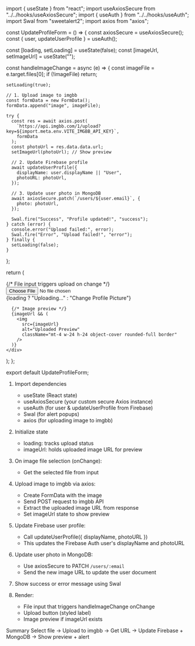 import { useState } from "react";
import useAxiosSecure from "../../hooks/useAxiosSecure";
import { useAuth } from "../../hooks/useAuth";
import Swal from "sweetalert2";
import axios from "axios";

const UpdateProfileForm = () => {
  const axiosSecure = useAxiosSecure();
  const { user, updateUserProfile } = useAuth();

  const [loading, setLoading] = useState(false);
  const [imageUrl, setImageUrl] = useState("");

  const handleImageChange = async (e) => {
    const imageFile = e.target.files[0];
    if (!imageFile) return;

    setLoading(true);

    // 1. Upload image to imgbb
    const formData = new FormData();
    formData.append("image", imageFile);

    try {
      const res = await axios.post(
        `https://api.imgbb.com/1/upload?key=${import.meta.env.VITE_IMGBB_API_KEY}`,
        formData
      );
      const photoUrl = res.data.data.url;
      setImageUrl(photoUrl); // Show preview

      // 2. Update Firebase profile
      await updateUserProfile({
        displayName: user.displayName || "User",
        photoURL: photoUrl,
      });

      // 3. Update user photo in MongoDB
      await axiosSecure.patch(`/users/${user.email}`, {
        photo: photoUrl,
      });

      Swal.fire("Success", "Profile updated!", "success");
    } catch (error) {
      console.error("Upload failed:", error);
      Swal.fire("Error", "Upload failed!", "error");
    } finally {
      setLoading(false);
    }
  };

  return (
    <div>
      {/* File input triggers upload on change */}
      <label htmlFor="upload" className="cursor-pointer">
        <input
          type="file"
          id="upload"
          accept="image/*"
          onChange={handleImageChange}
          className="hidden"
        />
        <div className="p-3 border rounded bg-gray-100 hover:bg-gray-200">
          {loading ? "Uploading..." : "Change Profile Picture"}
        </div>
      </label>

      {/* Image preview */}
      {imageUrl && (
        <img
          src={imageUrl}
          alt="Uploaded Preview"
          className="mt-4 w-24 h-24 object-cover rounded-full border"
        />
      )}
    </div>
  );
};

export default UpdateProfileForm;

1. Import dependencies
   - useState (React state)
   - useAxiosSecure (your custom secure Axios instance)
   - useAuth (for user & updateUserProfile from Firebase)
   - Swal (for alert popups)
   - axios (for uploading image to imgbb)

2. Initialize state
   - loading: tracks upload status
   - imageUrl: holds uploaded image URL for preview

3. On image file selection (onChange):
   - Get the selected file from input

4. Upload image to imgbb via axios:
   - Create FormData with the image
   - Send POST request to imgbb API
   - Extract the uploaded image URL from response
   - Set imageUrl state to show preview

5. Update Firebase user profile:
   - Call updateUserProfile({ displayName, photoURL })
   - This updates the Firebase Auth user's displayName and photoURL

6. Update user photo in MongoDB:
   - Use axiosSecure to PATCH `/users/:email`
   - Send the new image URL to update the user document

7. Show success or error message using Swal

8. Render:
   - File input that triggers handleImageChange onChange
   - Upload button (styled label)
   - Image preview if imageUrl exists


Summary 
Select file → Upload to imgbb → Get URL → Update Firebase + MongoDB → Show preview + alert
